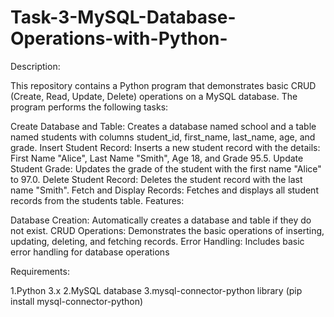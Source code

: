 # Task-3-MySQL-Database-Operations-with-Python-

Description:

This repository contains a Python program that demonstrates basic CRUD (Create, Read, Update, Delete) operations on a MySQL database. The program performs the following tasks:

Create Database and Table: Creates a database named school and a table named students with columns student_id, first_name, last_name, age, and grade.
Insert Student Record: Inserts a new student record with the details: First Name "Alice", Last Name "Smith", Age 18, and Grade 95.5.
Update Student Grade: Updates the grade of the student with the first name "Alice" to 97.0.
Delete Student Record: Deletes the student record with the last name "Smith".
Fetch and Display Records: Fetches and displays all student records from the students table.
Features:

Database Creation: Automatically creates a database and table if they do not exist.
CRUD Operations: Demonstrates the basic operations of inserting, updating, deleting, and fetching records.
Error Handling: Includes basic error handling for database operations

Requirements:

1.Python 3.x
2.MySQL database
3.mysql-connector-python library (pip install mysql-connector-python)
